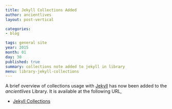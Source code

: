 ```yaml
---
title: Jekyll Collections Added
author: ancientlives
layout: post-vertical

categories:
- blog

tags: general site
year: 2015
month: 01
day: 30
published: true
summary: collections note added to jekyll in library
menu: library-jekyll-collections
---
```


A brief overview of collections usage with [Jekyll](http://jekyllrb.com) has now been added to the *ancientlives* Library. It is available at the following URL,

* [Jekyll Collections](/library/notes/jekyll-collections/)


